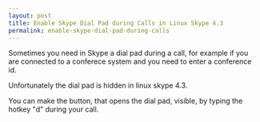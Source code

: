 ```yaml
---
layout: post
title: Enable Skype Dial Pad during Calls in Linux Skype 4.3
permalink: enable-skype-dial-pad-during-calls
---
```


Sometimes you need in Skype a dial pad during a call, for example if you are connected to a conferece system and you need to enter a conference id.

Unfortunately the dial pad is hidden in linux skype 4.3. 

You can make the button, that opens the dial pad, visible, by typing the hotkey "d" during your call.